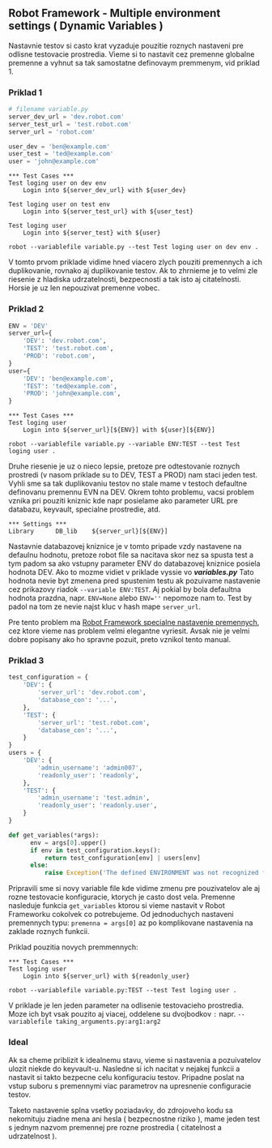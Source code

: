 ## Robot Framework - Multiple environment settings ( Dynamic Variables )

Nastavnie testov si casto krat vyzaduje pouzitie roznych nastaveni pre odlisne testovacie prostredia.
Vieme si to nastavit cez premenne globalne premenne a vyhnut sa tak samostatne definovaym premmenym, vid priklad 1. 

### Priklad 1
```python
# filename variable.py
server_dev_url = 'dev.robot.com'
server_test_url = 'test.robot.com'
server_url = 'robot.com'

user_dev = 'ben@example.com'
user_test = 'ted@example.com'
user = 'john@example.com'
```
```robot
*** Test Cases ***
Test loging user on dev env
    Login into ${server_dev_url} with ${user_dev} 

Test loging user on test env
    Login into ${server_test_url} with ${user_test} 

Test loging user
    Login into ${server_test} with ${user} 
```
```commandline
robot --variablefile variable.py --test Test loging user on dev env .
```
V tomto prvom priklade vidime hned viacero zlych pouziti premennych a ich duplikovanie, 
rovnako aj duplikovanie testov. Ak to zhrnieme je to velmi zle riesenie z hladiska udrzatelnosti, 
bezpecnosti a tak isto aj citatelnosti. Horsie je uz len nepouzivat premenne vobec.

### Priklad 2
```python
ENV = 'DEV'
server_url={
    'DEV': 'dev.robot.com',
    'TEST': 'test.robot.com',
    'PROD': 'robot.com',
}
user={
    'DEV': 'ben@example.com',
    'TEST': 'ted@example.com',
    'PROD': 'john@example.com',
}
```
```robot
*** Test Cases ***
Test loging user
    Login into ${server_url}[${ENV}] with ${user}[${ENV}] 
```
```commandline
robot --variablefile variable.py --variable ENV:TEST --test Test loging user .
```
Druhe riesenie je uz o nieco lepsie, pretoze pre odtestovanie roznych prostredi (v nasom priklade su to DEV, TEST a PROD) nam staci jeden test. 
Vyhli sme sa tak duplikovaniu testov no stale mame v testoch defaultne definovanu premennu EVN na DEV. 
Okrem tohto problemu, vacsi problem vznika pri pouziti kniznic kde napr posielame ako parameter URL pre databazu, keyvault, specialne prostredie, atd.

```robot
*** Settings ***
Library      DB_lib    ${server_url}[${ENV}]
```
Nastavnie databazovej kniznice je v tomto pripade vzdy nastavene na defaulnu hodnotu, pretoze robot file sa nacitava skor nez sa spusta test a 
tym padom sa ako vstupny parameter ENV do databazovej kniznice posiela hodnota DEV. Ako to mozme vidiet v priklade vyssie vo **_variables.py_**
Tato hodnota nevie byt zmenena pred spustenim testu ak pozuivame nastavenie cez prikazovy riadok `--variable ENV:TEST`. Aj pokial by bola defaultna 
hodnota prazdna, napr. `ENV=None` alebo `ENV=''` nepomoze nam to. Test by padol na tom ze nevie najst kluc v hash mape `server_url`.

Pre tento problem ma [Robot Framework specialne nastavenie premennych](https://robotframework.org/robotframework/latest/RobotFrameworkUserGuide.html#getting-variables-from-a-special-function), 
cez ktore vieme nas problem velmi elegantne vyriesit. Avsak nie je velmi dobre popisany ako ho spravne pozuit, preto vznikol tento manual.

### Priklad 3
```python
test_configuration = {
    'DEV': {
        'server_url': 'dev.robot.com',
        'database_con': '...',
    },
    'TEST': {
        'server_url': 'test.robot.com',
        'database_con': '...',
    }
}
users = {
    'DEV': {
        'admin_username': 'admin007',
        'readonly_user': 'readonly',
    },
    'TEST': {
        'admin_username': 'test.admin',
        'readonly_user': 'readonly.user',
    }  
}

def get_variables(*args):
      env = args[0].upper()
      if env in test_configuration.keys():
          return test_configuration[env] | users[env]
      else:
          raise Exception('The defined ENVIRONMENT was not recognized for running tests!')
```
Pripravili sme si novy variable file kde vidime zmenu pre pouzivatelov ale aj rozne testovacie konfiguracie, ktorych je casto dost vela.
Premenne nasleduje funkcia `get_variables` ktorou si vieme nastavit v Robot Frameworku cokolvek co potrebujeme. Od jednoduchych nastaveni 
premennych typu: `premenna = args[0]` az po komplikovane nastavenia na zaklade roznych funkcii. 

Priklad pouzitia novych premmennych: 
```robot
*** Test Cases ***
Test loging user
    Login into ${server_url} with ${readonly_user} 
```
```commandline
robot --variablefile variable.py:TEST --test Test loging user .
```
V priklade je len jeden parameter na odlisenie testovacieho prostredia. 
Moze ich byt vsak pouzito aj viacej, oddelene su dvojbodkov `:` napr. `--variablefile taking_arguments.py:arg1:arg2`

### Ideal
Ak sa cheme priblizit k idealnemu stavu, vieme si nastavenia a pozuivatelov ulozit niekde do keyvault-u. 
Nasledne si ich nacitat v nejakej funkcii a nastavit si takto bezpecne celu konfiguraciu testov.
Pripadne poslat na vstup suboru s premennymi viac parametrov na upresnenie configuracie testov.

Taketo nastavenie splna vsetky poziadavky, do zdrojoveho kodu sa nekomituju ziadne mena ani hesla ( bezpecnostne riziko ), 
mame jeden test s jednym nazvom premennej pre rozne prostredia ( citatelnost a udrzatelnost ). 
